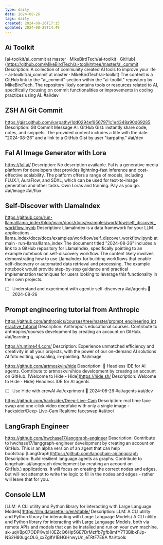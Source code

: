 ```yaml
---
type: daily
date: 2024-08-26
tags: daily
created: 2024-08-26T17:15
updated: 2024-08-29T14:49
---
```


## Ai Toolkit
[ai-toolkit/ai\_commit at master · MikeBirdTech/ai-toolkit · GitHub](https://github.com/MikeBirdTech/ai-toolkit/tree/master/ai_commit
Description: A collection of community created AI tools to improve your life - ai-toolkit/ai_commit at master · MikeBirdTech/ai-toolkit) 
The content is a GitHub link to the "ai_commit" section within the "ai-toolkit" repository by MikeBirdTech. The repository likely contains tools or resources related to AI, specifically focusing on commit functionalities or improvements in coding practices using AI.
#ai/dev 

## ZSH AI Git Commit
https://gist.github.com/karpathy/1dd0294ef9567971c1e4348a90d69285
Description: Git Commit Message AI. GitHub Gist: instantly share code, notes, and snippets.
The provided content includes a title with the date "2024-08-26" and a link to a GitHub Gist by user "karpathy."
#ai/dev

## Fal AI Image Generator with Lora
https://fal.ai/
Description: No description available.
Fal is a generative media platform for developers that provides lightning-fast inference and cost-effective scalability. The platform offers a range of models, including FLUX.1, AuraFlow, and SDXL, which can be used for text-to-image generation and other tasks. Own Loras and training. Pay as you go.
#ai/image #ai/flux 

## Self-Discover with LlamaIndex
https://github.com/run-llama/llama_index/blob/main/docs/docs/examples/workflow/self_discover_workflow.ipynb
Description: LlamaIndex is a data framework for your LLM applications - llama_index/docs/docs/examples/workflow/self_discover_workflow.ipynb at main · run-llama/llama_index
The document titled "2024-08-26" includes a link to a GitHub repository for LlamaIndex, specifically pointing to an example notebook on self-discovery workflow. The content likely involves demonstrating how to use LlamaIndex for building workflows that enable self-discovery or automated data retrieval and processing. The example notebook would provide step-by-step guidance and practical implementation techniques for users looking to leverage this functionality in their own projects.
- [ ] Understand and experiment with agentic self-discovery #ai/agents 🛫 2024-08-26 

## Prompt engineering tutorial from Anthropic
https://github.com/anthropics/courses/tree/master/prompt_engineering_interactive_tutorial
Description: Anthropic&#39;s educational courses. Contribute to anthropics/courses development by creating an account on GitHub.
#ai/learning

https://runtime44.com/
Description: Experience unmatched efficiency and creativity in all your projects, with the power of our on-demand AI solutions
AI foto editing, upscaling, in-painting.
#ai/image 

https://github.com/artmoskvin/hide
Description: 🤖 Headless IDE for AI agents. Contribute to artmoskvin/hide development by creating an account on GitHub.
[Welcome to Hide - Hide](https://hide.sh/
Description: Welcome to Hide - Hide)
Headless IDE for AI agents
- [ ] Use Hide with crewAI #ai/expriment 🛫 2024-08-26 
#ai/agents #ai/dev 

https://github.com/hacksider/Deep-Live-Cam
Description: real time face swap and one-click video deepfake with only a single image - hacksider/Deep-Live-Cam
Realtime faceswap #ai/tool 
## LangGraph Engineer
https://github.com/hwchase17/langgraph-engineer
Description: Contribute to hwchase17/langgraph-engineer development by creating an account on GitHub.
This is an alpha version of an agent that can help bootstrap [LangGraph](https://github.com/langchain-ai/langgraph
Description: Build resilient language agents as graphs. Contribute to langchain-ai/langgraph development by creating an account on GitHub.) applications. It will focus on creating the correct nodes and edges, but will not attempt to write the logic to fill in the nodes and edges - rather will leave that for you.
## Console LLM
[LLM: A CLI utility and Python library for interacting with Large Language Models](https://llm.datasette.io/en/stable/
Description: LLM: A CLI utility and Python library for interacting with Large Language Models)
A CLI utility and Python library for interacting with Large Language Models, both via remote APIs and models that can be installed and run on your own machine.
sk-uqVBpC7ODPKwbH0EZcQ6Hp5GE7DrMzffb7gfb8mfY7T3BlbkFJp-NS2H80ugcOL6_xxZgIfV1BHGHhwyUn_eTRtF7E8A
#ai/tools 
